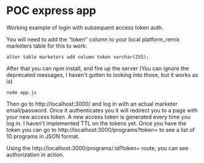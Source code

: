 # POC express app

Working example of login with subsequent access token auth.

You will need to add the "token" column to your local platform_remix marketers table for this to work:
```
alter table marketers add column token varchar(255);
```

After that you can npm install, and fire up the server (You can ignore the deprecated messages, I haven't gotten to looking into those, but it works as is)
```
node app.js
```

Then go to http://localhost:3000/ and log in with an actual marketer email/password.  Once it authenticates you it will redirect you to a page with your new access token.
A new access token is generated every time you log in.  I haven't implemented TTL on the tokens yet.
Once you have the token you can go to http://localhost:3000/programs?token=<access token>  to see a list of 10 programs in JSON format.

Using the http://localhost:3000/programs/:id?token=<access token> route, you can see authorization in action.